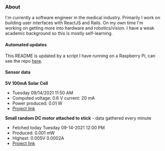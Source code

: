 ### About
I'm currently a software engineer in the medical industry. Primarily I work on building user interfaces with ReactJS and Rails. On my own time I'm working on getting more into hardware and robotics/vision. I have a weak academic background so this is mostly self-learning.

#### Automated updates
This README is updated by a script I have running on a Raspberry Pi, can see the repo [here](https://github.com/jdc-cunningham/raspi-git-repo-updater).

#### Sensor data
**5V 100mA Solar Cell**
- Tuesday 09/14/2021 11:50 AM
- Computed voltage: 0.6 V current: 20 mA
- Power produced: 0.01 W
- [Project link](https://github.com/jdc-cunningham/raspisolarplotter)

**Small random DC motor attached to stick** - data gathered every minute
- Fetched today Tuesday 09-14-2021 12:00 PM
- Produced: 0.001 mW
- Highest: 0.005V 0.0002A
- [Project link](https://github.com/jdc-cunningham/turbine-raspi)